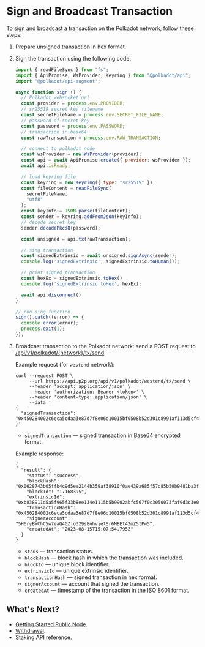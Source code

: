 # Sign and Broadcast Transaction

To sign and broadcast a transaction on the Polkadot network, follow these steps:

1. Prepare unsigned transaction in hex format.

2. Sign the transaction using the following code:

   ```javascript
   import { readFileSync } from "fs";
   import { ApiPromise, WsProvider, Keyring } from "@polkadot/api";
   import '@polkadot/api-augment';

   async function sign () {
     // Polkadot websocket url
     const provider = process.env.PROVIDER;
     // sr25519 secret key filename
     const secretFileName = process.env.SECRET_FILE_NAME;
     // password of secret key
     const password = process.env.PASSWORD;
     // transaction in base64
     const rawTransaction = process.env.RAW_TRANSACTION;

     // connect to polkadot node
     const wsProvider = new WsProvider(provider);
     const api = await ApiPromise.create({ provider: wsProvider });
     await api.isReady;

     // load keyring file
     const keyring = new Keyring({ type: "sr25519" });
     const fileContent = readFileSync(
       secretFileName,
       "utf8"
     );
     const keyInfo = JSON.parse(fileContent);
     const sender = keyring.addFromJson(keyInfo);
     // decode secret key
     sender.decodePkcs8(password);

     const unsigned = api.tx(rawTransaction);

     // sing transaction
     const signedExtrinsic = await unsigned.signAsync(sender);
     console.log('signedExtrinsic', signedExtrinsic.toHuman());

     // print signed transaction
     const hexEx = signedExtrinsic.toHex()
     console.log('signedExtrinsic toHex', hexEx);

     await api.disconnect()
   }

   // run sing function
   sign().catch((error) => {
     console.error(error);
     process.exit(1);
   });
   ```

3. Broadcast transaction to the Polkadot network: send a POST request to [/api/v1/polkadot/{network}/tx/send](ref:polkadot-transaction-send).

   Example request (for `westend` network):

   ```curl
   curl --request POST \
        --url https://api.p2p.org/api/v1/polkadot/westend/tx/send \
        --header 'accept: application/json' \
        --header 'authorization: Bearer <token>' \
        --header 'content-type: application/json' \
        --data '
   {
     "signedTransaction": "0x450284002c6eca5cdaa3e87d7f8e06d10015bf0508b52d301c8991af113d5cf49a53553f01befdb7fa39c5a995a8d58676a0513d082be"
   }'
   ```

    - `signedTransaction` — signed transaction in Base64 encrypted format.

   Example response:

   ```curl
   {
     "result": {
       "status": "success",
       "blockHash": "0x0628743b05ffb4c9d5ea2144b359af38910f0ae439a685f57d85b50b9481ba3f",
       "blockId": "17168395",
       "extrinsicId": "0xb838911d5a5f965f33b8ee134e1115b5b9902abfc567f0c3050073faf9d3c3e0",
       "transactionHash": "0x450284002c6eca5cdaa3e87d7f8e06d10015bf0508b52d301c8991af113d5cf49a53553f01befdb7fa39c5a995a8d58676a0513d082be",
       "signerAccount": "5H6ryBWChC5w7eaQ4GZjo329sEnhvjetSr6MBEt42mZ5tPw5",
       "createdAt": "2023-08-15T15:07:54.795Z"
     }
   }
   ```

    - `staus` — transaction status.
    - `blockHash` — block hash in which the transaction was included.
    - `blockId` — unique block identifier.
    - `extrinsicId` — unique extrinsic identifier.
    - `transactionHash` — signed transaction in hex format.
    - `signerAccount` — account that signed the transaction.
    - `createdAt` — timestamp of the transaction in the ISO 8601 format.

## What's Next?

- [Getting Started Public Node](doc:staking-polkadot-public).
- [Withdrawal](doc:withdrawal-polkadot).
- [Staking API](ref:polkadot) reference.